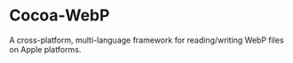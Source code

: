 # Cocoa-WebP
A cross-platform, multi-language framework for reading/writing WebP files on Apple platforms.
